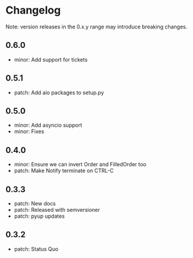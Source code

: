 # Changelog
Note: version releases in the 0.x.y range may introduce breaking changes.

## 0.6.0

- minor: Add support for tickets

## 0.5.1

- patch: Add aio packages to setup.py

## 0.5.0

- minor: Add asyncio support
- minor: Fixes

## 0.4.0

- minor: Ensure we can invert Order and FilledOrder too
- patch: Make Notify terminate on CTRL-C

## 0.3.3

- patch: New docs
- patch: Released with semversioner
- patch: pyup updates

## 0.3.2

- patch: Status Quo


